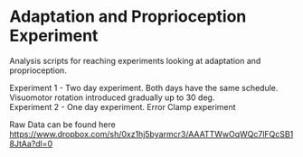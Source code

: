 # Adaptation and Proprioception Experiment

Analysis scripts for reaching experiments looking at adaptation and proprioception.

Experiment 1 - Two day experiment. Both days have the same schedule. Visuomotor rotation introduced gradually up to 30 deg.
<br />Experiment 2 - One day experiment. Error Clamp experiment 

Raw Data can be found here
https://www.dropbox.com/sh/0xz1hj5byarmcr3/AAATTWwOqWQc7lFQcSB18JtAa?dl=0
